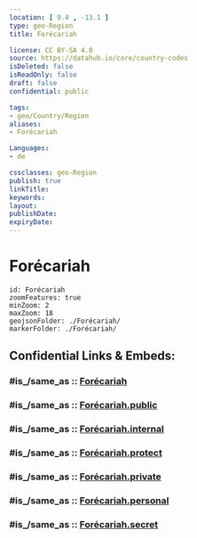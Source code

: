 ```yaml
---
location: [ 9.4 , -13.1 ] 
type: geo-Region
title: Forécariah

license: CC BY-SA 4.0
source: https://datahub.io/core/country-codes
isDeleted: false
isReadOnly: false
draft: false
confidential: public

tags:
- geo/Country/Region
aliases:
- Forécariah

Languages:
- de

cssclasses: geo-Region
publish: true
linkTitle: 
keywords: 
layout: 
publishDate: 
expiryDate: 
---
```


# Forécariah

```leaflet
id: Forécariah
zoomFeatures: true 
minZoom: 2 
maxZoom: 18
geojsonFolder: ./Forécariah/
markerFolder: ./Forécariah/
```


## Confidential Links & Embeds: 

### #is_/same_as :: [Forécariah](/_Standards/Earth/Continent/Africa/Africa~West/Guinea/Regions~Guinea/Kindia/counties~Kindia/Forécariah.md) 

### #is_/same_as :: [Forécariah.public](/_public/Earth/Continent/Africa/Africa~West/Guinea/Regions~Guinea/Kindia/counties~Kindia/Forécariah.public.md) 

### #is_/same_as :: [Forécariah.internal](/_internal/Earth/Continent/Africa/Africa~West/Guinea/Regions~Guinea/Kindia/counties~Kindia/Forécariah.internal.md) 

### #is_/same_as :: [Forécariah.protect](/_protect/Earth/Continent/Africa/Africa~West/Guinea/Regions~Guinea/Kindia/counties~Kindia/Forécariah.protect.md) 

### #is_/same_as :: [Forécariah.private](/_private/Earth/Continent/Africa/Africa~West/Guinea/Regions~Guinea/Kindia/counties~Kindia/Forécariah.private.md) 

### #is_/same_as :: [Forécariah.personal](/_personal/Earth/Continent/Africa/Africa~West/Guinea/Regions~Guinea/Kindia/counties~Kindia/Forécariah.personal.md) 

### #is_/same_as :: [Forécariah.secret](/_secret/Earth/Continent/Africa/Africa~West/Guinea/Regions~Guinea/Kindia/counties~Kindia/Forécariah.secret.md)

